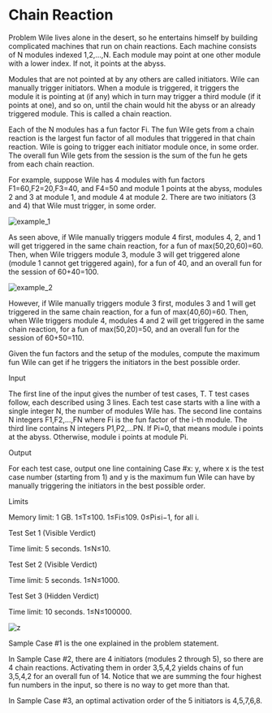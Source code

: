 # Chain Reaction

Problem
Wile lives alone in the desert, so he entertains himself by building complicated machines that run on chain reactions. Each machine consists of N modules indexed 1,2,…,N. Each module may point at one other module with a lower index. If not, it points at the abyss.

Modules that are not pointed at by any others are called initiators. Wile can manually trigger initiators. When a module is triggered, it triggers the module it is pointing at (if any) which in turn may trigger a third module (if it points at one), and so on, until the chain would hit the abyss or an already triggered module. This is called a chain reaction.

Each of the N modules has a fun factor Fi. The fun Wile gets from a chain reaction is the largest fun factor of all modules that triggered in that chain reaction. Wile is going to trigger each initiator module once, in some order. The overall fun Wile gets from the session is the sum of the fun he gets from each chain reaction.

For example, suppose Wile has 4 modules with fun factors F1=60,F2=20,F3=40, and F4=50 and module 1 points at the abyss, modules 2 and 3 at module 1, and module 4 at module 2. There are two initiators (3 and 4) that Wile must trigger, in some order.

![example_1](https://user-images.githubusercontent.com/85165808/175974641-802ada80-4adf-4fd4-9236-4267f3ab4b6b.gif)

As seen above, if Wile manually triggers module 4 first, modules 4, 2, and 1 will get triggered in the same chain reaction, for a fun of max(50,20,60)=60. Then, when Wile triggers module 3, module 3 will get triggered alone (module 1 cannot get triggered again), for a fun of 40, and an overall fun for the session of 60+40=100.

![example_2](https://user-images.githubusercontent.com/85165808/175974710-910bbae4-4e97-4f3f-b915-8fc7433b2eb9.gif)

However, if Wile manually triggers module 3 first, modules 3 and 1 will get triggered in the same chain reaction, for a fun of max(40,60)=60. Then, when Wile triggers module 4, modules 4 and 2 will get triggered in the same chain reaction, for a fun of max(50,20)=50, and an overall fun for the session of 60+50=110.

Given the fun factors and the setup of the modules, compute the maximum fun Wile can get if he triggers the initiators in the best possible order.

Input

The first line of the input gives the number of test cases, T. T test cases follow, each described using 3 lines. Each test case starts with a line with a single integer N, the number of modules Wile has. The second line contains N integers F1,F2,…,FN where Fi is the fun factor of the i-th module. The third line contains N integers P1,P2,…PN. If Pi=0, that means module i points at the abyss. Otherwise, module i points at module Pi.

Output

For each test case, output one line containing Case #x: y, where x is the test case number (starting from 1) and y is the maximum fun Wile can have by manually triggering the initiators in the best possible order.

Limits

Memory limit: 1 GB.
1≤T≤100.
1≤Fi≤109.
0≤Pi≤i−1, for all i.

Test Set 1 (Visible Verdict)

Time limit: 5 seconds.
1≤N≤10.

Test Set 2 (Visible Verdict)

Time limit: 5 seconds.
1≤N≤1000.

Test Set 3 (Hidden Verdict)

Time limit: 10 seconds.
1≤N≤100000.

![z](https://user-images.githubusercontent.com/85165808/175975715-6606271b-546f-4641-8bda-59d65f7943cb.png)

Sample Case #1 is the one explained in the problem statement.

In Sample Case #2, there are 4 initiators (modules 2 through 5), so there are 4 chain reactions. Activating them in order 3,5,4,2 yields chains of fun 3,5,4,2 for an overall fun of 14. Notice that we are summing the four highest fun numbers in the input, so there is no way to get more than that.

In Sample Case #3, an optimal activation order of the 5 initiators is 4,5,7,6,8.
